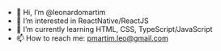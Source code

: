 - 👋 Hi, I’m @leonardomartim
- 👀 I’m interested in ReactNative/ReactJS
- 🌱 I’m currently learning HTML, CSS, TypeScript/JavaScript
- 📫 How to reach me: pmartim.leo@gmail.com
<!---
leonardomartim/leonardomartim is a ✨ special ✨ repository because its `README.md` (this file) appears on your GitHub profile.
You can click the Preview link to take a look at your changes.
--->
